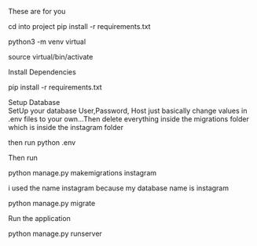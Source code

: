 These are for you

cd into project pip install -r requirements.txt 

 python3 -m venv virtual 

 source virtual/bin/activate  

Install Dependencies  
 
 pip install -r requirements.txt 

Setup Database  
  SetUp your database User,Password, Host  just basically change values in .env files to your own...Then delete everything inside the migrations folder which is inside the instagram folder

  then run python .env 

  Then run


python manage.py makemigrations instagram
   
   i used the name instagram because my database name is instagram
 
 python manage.py migrate 

 Run the application  
 
 python manage.py runserver 

